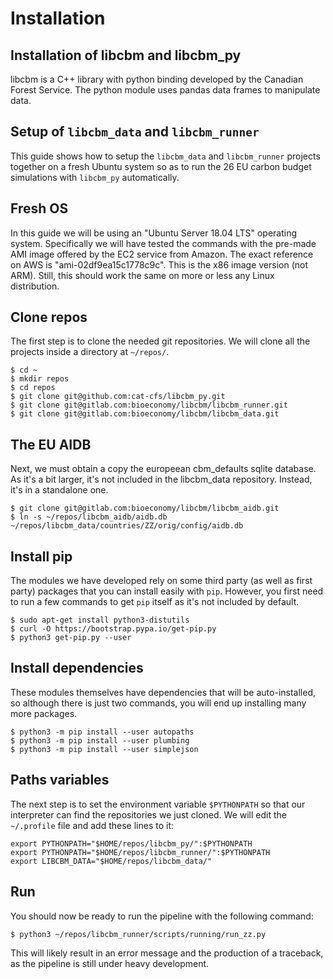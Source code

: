 

# Installation

## Installation of libcbm and libcbm_py

libcbm is a C++ library with python binding developed by the Canadian Forest Service.
The python module uses pandas data frames to manipulate data.


## Setup of `libcbm_data` and `libcbm_runner`

This guide shows how to setup the `libcbm_data` and `libcbm_runner` projects together on a fresh Ubuntu system so as to run the 26 EU carbon budget simulations with `libcbm_py` automatically.

## Fresh OS

In this guide we will be using an "Ubuntu Server 18.04 LTS" operating system. Specifically we will have tested the commands with the pre-made AMI image offered by the EC2 service from Amazon. The exact reference on AWS is "ami-02df9ea15c1778c9c". This is the x86 image version (not ARM). Still, this should work the same on more or less any Linux distribution.

## Clone repos

The first step is to clone the needed git repositories. We will clone all the projects inside a directory at `~/repos/`.

    $ cd ~
    $ mkdir repos
    $ cd repos
    $ git clone git@github.com:cat-cfs/libcbm_py.git
    $ git clone git@gitlab.com:bioeconomy/libcbm/libcbm_runner.git
    $ git clone git@gitlab.com:bioeconomy/libcbm/libcbm_data.git

## The EU AIDB

Next, we must obtain a copy the europeean cbm_defaults sqlite database. As it's a bit larger, it's not included in the libcbm_data repository. Instead, it's in a standalone one.

    $ git clone git@gitlab.com:bioeconomy/libcbm/libcbm_aidb.git
    $ ln -s ~/repos/libcbm_aidb/aidb.db  ~/repos/libcbm_data/countries/ZZ/orig/config/aidb.db

## Install pip

The modules we have developed rely on some third party (as well as first party) packages that you can install easily with `pip`. However, you first need to run a few commands to get `pip` itself as it's not included by default.

    $ sudo apt-get install python3-distutils
    $ curl -O https://bootstrap.pypa.io/get-pip.py
    $ python3 get-pip.py --user

## Install dependencies

These modules themselves have dependencies that will be auto-installed, so although there is just two commands, you will end up installing many more packages.

    $ python3 -m pip install --user autopaths
    $ python3 -m pip install --user plumbing
    $ python3 -m pip install --user simplejson

## Paths variables

The next step is to set the environment variable `$PYTHONPATH` so that our interpreter can find the repositories we just cloned. We will edit the `~/.profile` file and add these lines to it:

    export PYTHONPATH="$HOME/repos/libcbm_py/":$PYTHONPATH
    export PYTHONPATH="$HOME/repos/libcbm_runner/":$PYTHONPATH
    export LIBCBM_DATA="$HOME/repos/libcbm_data/"

## Run

You should now be ready to run the pipeline with the following command:

    $ python3 ~/repos/libcbm_runner/scripts/running/run_zz.py

This will likely result in an error message and the production of a traceback, as the pipeline is still under heavy development.
